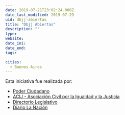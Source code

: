 ```yaml
---
date: 2019-07-21T23:02:24.000Z
date_last_modified: 2019-07-29
uid: dbjj-abiertas
title: "Dbjj Abiertas"
description: ""
type: 
website: 
date_ini: 
date_end: 
tags:

cities: 
  - Buenos Aires
---
```


Esta iniciativa fue realizada por:

- [Poder Ciudadano](/i/poder-ciudadano.html)
- [ACIJ - Asociación Civil por la Igualdad y la Justicia](/i/asociacion-civil-por-la-igualdad-y-la-justicia-arg.html)
- [Directorio Legislativo](/i/directorio-legislativo.html)
- [Diario La Nación](/i/diario-la-nacion.html)
